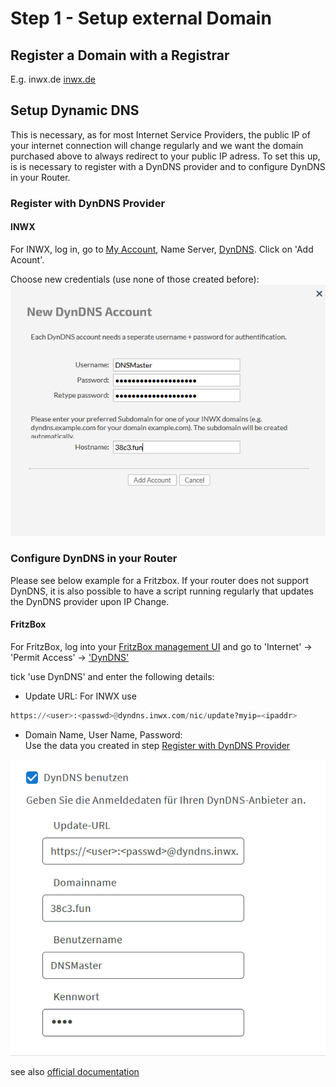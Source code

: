 # Step 1 - Setup external Domain

## Register a Domain with a Registrar
E.g. inwx.de [inwx.de](https://www.inwx.de/en/domain/check#search=38c3.fun#region=DEFAULT#rc=rc1)

## Setup Dynamic DNS 
This is necessary, as for most Internet Service Providers, the public IP of your internet connection will change regularly and we want the domain purchased above to always redirect to your public IP adress.
To set this up, is is necessary to register with a DynDNS provider and to configure DynDNS in your Router.

### Register with DynDNS Provider
#### INWX
For INWX, log in, go to [My Account](https://www.inwx.de/en/customer), Name Server, [DynDNS](https://www.inwx.de/en/nameserver2/dyndns).
Click on 'Add Acount'.

Choose new credentials (use none of those created before):  
![INWX DynDNS creation](../images/inwx_dyndns.png)

### Configure DynDNS in your Router
Please see below example for a Fritzbox. If your router does not support DynDNS, it is also possible to have a script running regularly that updates the DynDNS provider upon IP Change. 
#### FritzBox
For FritzBox, log into your [FritzBox management UI](http://fritz.box) and go to 'Internet' -> 'Permit Access' -> ['DynDNS'](http://fritz.box/#/access/dyndns)

tick 'use DynDNS' and enter the following details:
- Update URL:
For INWX use
```python
https://<user>:<passwd>@dyndns.inwx.com/nic/update?myip=<ipaddr>
```
- Domain Name, User Name, Password:  
Use the data you created in step [Register with DynDNS Provider](#register-with-dyndns-provider)

![FritzBox DynDNS](../images/fritzbox-dyndns-configuration.png)

see also [official documentation](https://en.avm.de/service/knowledge-base/dok/FRITZ-Box-7581-int/30_Setting-up-dynamic-DNS-in-the-FRITZ-Box/)

